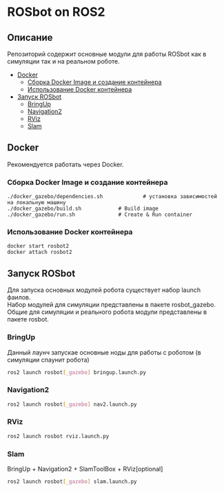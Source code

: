 # ROSbot on ROS2

## Описание
Репозиторий содержит основные модули для работы ROSbot как в симуляции так и на реальном роботе.

<!-- vim-markdown-toc GitLab -->

* [Docker](#docker)
    * [Сборка Docker Image и создание контейнера](#Сборка-docker-image-и-создание-контейнера)
    * [Использование Docker контейнера](#Использование-docker-контейнера)
* [Запуск ROSbot](#Запуск-rosbot)
    * [BringUp](#bringup)
    * [Navigation2](#navigation2)
    * [RViz](#rviz)
    * [Slam](#slam)

<!-- vim-markdown-toc -->

## Docker 
Рекомендуется работать через Docker. 

### Сборка Docker Image и создание контейнера

```
./docker_gazebo/dependencies.sh		        # установка зависимостей на локальную машину
./docker_gazebo/build.sh			# Build image 
./docker_gazebo/run.sh				# Create & Run container
```

### Использование Docker контейнера
```
docker start rosbot2 
docker attach rosbot2 
```

## Запуск ROSbot
Для запуска основных модулей робота существует набор launch фаилов.  
Набор модулей для симуляции представлены в пакете rosbot_gazebo. 
Общие для симуляции и реального робота модули представлены в пакете rosbot.

### BringUp 
Данный лаунч запускае основные ноды для работы с роботом (в симуляции спаунит робота)

```bash
ros2 launch rosbot[_gazebo] bringup.launch.py
```

### Navigation2
```bash
ros2 launch rosbot[_gazebo] nav2.launch.py
```

### RViz
```bash
ros2 launch rosbot rviz.launch.py
```

### Slam
BringUp + Navigation2 + SlamToolBox + RViz[optional] 
```bash
ros2 launch rosbot[_gazebo] slam.launch.py
```

